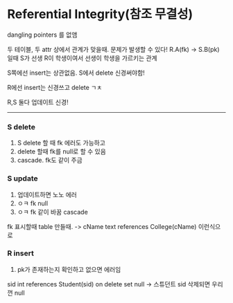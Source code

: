 # Referential Integrity(참조 무결성)

dangling pointers 를 없앰

두 테이블, 두 attr 상에서 관계가 맞을때. 문제가 발생할 수 있다!
R.A(fk) -> S.B(pk) 일때
S가 선생 R이 학생이여서 선생이 학생을 가르키는 관계

S쪽에선 insert는 상관없음.
S에서 delete 신경써야함!

R에선 insert는 신경쓰고 delete ㄱㅊ

R,S 둘다 업데이트 신경!

---

### S delete

1. S delete 할 때 fk 에러도 가능하고
2. delete 할때 fk를 null로 할 수 있음
3. cascade. fk도 같이 주금

### S update

1. 업데이트하면 노노 에러
2. ㅇㅋ fk null
3. ㅇㅋ fk 같이 바꿈 cascade

fk 표시할때 table 만들때. -> cName text references College(cName) 이런식으로

### R insert

1. pk가 존재하는지 확인하고 없으면 에러임

sid int references Student(sid) on delete set null -> 스튜던트 sid 삭제되면 우리껀 null
